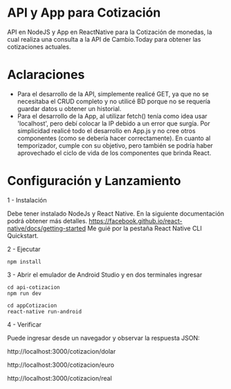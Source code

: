 # API y App para Cotización

API en NodeJS y App en ReactNative para la Cotización de monedas, la cual realiza una consulta a la API de Cambio.Today para obtener las cotizaciones actuales.

# Aclaraciones

- Para el desarrollo de la API, simplemente realicé GET, ya que no se necesitaba el CRUD completo y no utilicé BD porque no se requería guardar datos u obtener un historial.
- Para el desarrollo de la App, al utilizar fetch() tenía como idea usar 'localhost', pero debí colocar la IP debido a un error que surgía. Por simplicidad realicé todo el desarrollo en App.js y no cree otros componentes (como se debería hacer correctamente). En cuanto al temporizador, cumple con su objetivo, pero también se podría haber aprovechado el ciclo de vida de los componentes que brinda React.

# Configuración y Lanzamiento

1 - Instalación

Debe tener instalado NodeJs y React Native. En la siguiente documentación podrá obtener más detalles.
  https://facebook.github.io/react-native/docs/getting-started
Me guié por la pestaña React Native CLI Quickstart.

2 - Ejecutar

 ```
 npm install
 ```

3 - Abrir el emulador de Android Studio y en dos terminales ingresar

```
cd api-cotizacion
npm run dev

cd appCotizacion
react-native run-android
```

4 - Verificar

Puede ingresar desde un navegador y observar la respuesta JSON:

  http://localhost:3000/cotizacion/dolar

  http://localhost:3000/cotizacion/euro

  http://localhost:3000/cotizacion/real